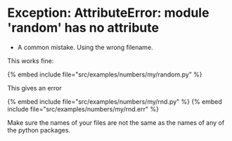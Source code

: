 # Exception: AttributeError: module 'random' has no attribute

* A common mistake. Using the wrong filename.


This works fine:

{% embed include file="src/examples/numbers/my/random.py" %}

This gives an error

{% embed include file="src/examples/numbers/my/rnd.py" %}
{% embed include file="src/examples/numbers/my/rnd.err" %}



Make sure the names of your files are not the same as the names of any of the python packages.


